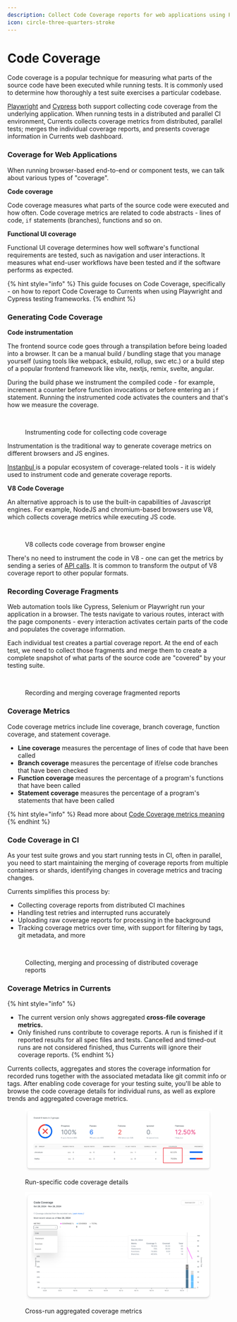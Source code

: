 ```yaml
---
description: Collect Code Coverage reports for web applications using Playwright or Cypress
icon: circle-three-quarters-stroke
---
```


# Code Coverage

Code coverage is a popular technique for measuring what parts of the source code have been executed while running tests. It is commonly used to determine how thoroughly a test suite exercises a particular codebase.

[Playwright](https://playwright.dev/docs/api/class-coverage) and [Cypress](https://docs.cypress.io/guides/tooling/code-coverage) both support collecting code coverage from the underlying application. When running tests in a distributed and parallel CI environment, Currents collects coverage metrics from distributed, parallel tests; merges the individual coverage reports, and presents coverage information in Currents web dashboard.

### Coverage for Web Applications

When running browser-based end-to-end or component tests, we can talk about various types of "coverage".

**Code coverage**

Code coverage measures what parts of the source code were executed and how often. Code coverage metrics are related to code abstracts - lines of code, `if` statements (branches), functions and so on.

**Functional UI coverage**

Functional UI coverage determines how well software's functional requirements are tested, such as navigation and user interactions. It measures what end-user workflows have been tested and if the software performs as expected.

{% hint style="info" %}
This guide focuses on Code Coverage, specifically - on how to report Code Coverage to Currents when using Playwright and Cypress testing frameworks.
{% endhint %}

### Generating Code Coverage

**Code instrumentation**

The frontend source code goes through a transpilation before being loaded into a browser. It can be a manual build / bundling stage that you manage yourself (using tools like webpack, esbuild, rollup, swc etc.) or a build step of a popular frontend framework like vite, nextjs, remix, svelte, angular.

During the build phase we instrument the compiled code - for example, increment a counter before function invocations or before entering an `if` statement. Running the instrumented code activates the counters and that's how we measure the coverage.

<figure><img src="../../../.gitbook/assets/coverage-instrumentation (1).png" alt=""><figcaption><p>Instrumenting code for collecting code coverage</p></figcaption></figure>

Instrumentation is the traditional way to generate coverage metrics on different browsers and JS engines.

[Instanbul ](https://istanbul.js.org/)is a popular ecosystem of coverage-related tools - it is widely used to instrument code and generate coverage reports.

**V8 Code Coverage**

An alternative approach is to use the built-in capabilities of Javascript engines. For example, NodeJS and chromium-based browsers use V8, which collects coverage metrics while executing JS code.

<figure><img src="../../../.gitbook/assets/coverage-v8 (1).png" alt=""><figcaption><p>V8 collects code coverage from browser engine</p></figcaption></figure>

There's no need to instrument the code in V8 - one can get the metrics by sending a series of [API calls](https://chromedevtools.github.io/devtools-protocol/tot/Profiler/#method-startPreciseCoverage). It is common to transform the output of V8 coverage report to other popular formats.

### Recording Coverage Fragments

Web automation tools like Cypress, Selenium or Playwright run your application in a browser. The tests navigate to various routes, interact with the page components - every interaction activates certain parts of the code and populates the coverage information.

Each individual test creates a partial coverage report. At the end of each test, we need to collect those fragments and merge them to create a complete snapshot of what parts of the source code are "covered" by your testing suite.

<figure><img src="../../../.gitbook/assets/coverage-recording (6).png" alt=""><figcaption><p>Recording and merging coverage fragmented reports </p></figcaption></figure>

### Coverage Metrics

Code coverage metrics include line coverage, branch coverage, function coverage, and statement coverage.

* **Line coverage** measures the percentage of lines of code that have been called
* **Branch coverage** measures the percentage of if/else code branches that have been checked
* **Function coverage** measures the percentage of a program's functions that have been called
* **Statement coverage** measures the percentage of a program's statements that have been called

{% hint style="info" %}
Read more about [Code Coverage metrics meaning](https://en.wikipedia.org/wiki/Code_coverage)
{% endhint %}

### Code Coverage in CI

As your test suite grows and you start running tests in CI, often in parallel, you need to start maintaining the merging of coverage reports from multiple containers or shards, identifying changes in coverage metrics and tracing changes.

Currents simplifies this process by:

* Collecting coverage reports from distributed CI machines
* Handling test retries and interrupted runs accurately
* Uploading raw coverage reports for processing in the background
* Tracking coverage metrics over time, with support for filtering by tags, git metadata, and more

<figure><img src="../../../.gitbook/assets/coverage-ci (1).png" alt=""><figcaption><p>Collecting, merging and processing of distributed coverage reports</p></figcaption></figure>

### Coverage Metrics in Currents

{% hint style="info" %}
* The current version only shows aggregated **cross-file coverage metrics.**
* Only finished runs contribute to coverage reports. A run is finished if it reported results for all spec files and tests. Cancelled and timed-out runs are not considered finished, thus Currents will ignore their coverage reports.
{% endhint %}

Currents collects, aggregates and stores the coverage information for recorded runs together with the associated metadata like git commit info or tags. After enabling code coverage for your testing suite, you'll be able to browse the code coverage details for individual runs, as well as explore trends and aggregated coverage metrics.

<figure><img src="../../../.gitbook/assets/currents-2024-11-26-17.13.56@2x.png" alt=""><figcaption><p>Run-specific code coverage details</p></figcaption></figure>

<figure><img src="../../../.gitbook/assets/currents-2024-11-26-16.19.43@2x.png" alt=""><figcaption><p>Cross-run aggregated coverage metrics</p></figcaption></figure>
